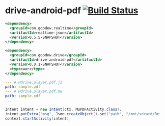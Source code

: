drive-android-pdf [![Build Status](https://travis-ci.org/dingpengwei/drive-android-pdf.svg?branch=master)](https://travis-ci.org/dingpengwei/drive-android-pdf)
=================

```xml
<dependency>
  <groupId>com.goodow.realtime</groupId>
  <artifactId>realtime-json</artifactId>
  <version>0.5.5-SNAPSHOT</version>
</dependency>

<dependency>
  <groupId>com.goodow.drive</groupId>
  <artifactId>drive-android-pdf</artifactId>
  <version>0.0.1-SNAPSHOT</version>
  <type>aar</type>
</dependency>
```

```yaml
--- # @drive.player.pdf.jz
path: sample.pdf
--- # @drive.player.pdf.mu
path: sample.pdf
...
```

```java
Intent intent = new Intent(ctx, MuPDFActivity.class);
intent.putExtra("msg", Json.createObject().set("path", "/mnt/sdcard/ReferenceCard.pdf").set("play", 1));
context.startActivity(intent);
```
